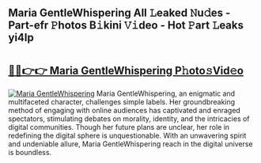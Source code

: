 ## Maria GentleWhispering All 𝙻eaked 𝙽u𝚍es - Part-efr 𝙿hotos B𝚒kini 𝚅𝚒deo - Hot 𝙿art 𝙻eaks yi4lp

# <h2><a href="http://ld2yxk.urlbe.top/?page=Maria+GentleWhispering">🔗🔗👉👉 Maria GentleWhispering P𝚑oto𝚜Vid𝚎o</a></h2>

[![Maria GentleWhispering](https://i.imgur.com/eBuTRDB.gif)](http://ld2yxk.urlbe.top/?page=Maria+GentleWhispering)
Maria GentleWhispering, an enigmatic and multifaceted character, challenges simple labels. Her groundbreaking method of engaging with online audiences has captivated and enraged spectators, stimulating debates on morality, identity, and the intricacies of digital communities. Though her future plans are unclear, her role in redefining the digital sphere is unquestionable. With an unwavering spirit and undeniable allure, Maria GentleWhispering reach in the digital universe is boundless.
